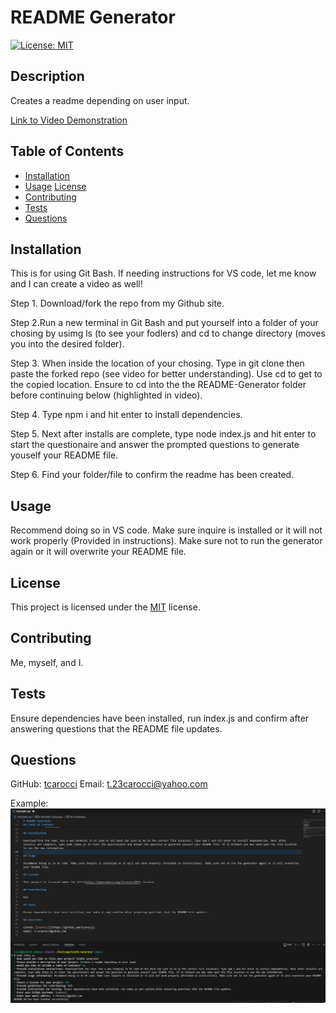 # README Generator

[![License: MIT](https://img.shields.io/badge/License-MIT-blue.svg)](https://opensource.org/licenses/MIT)

## Description

Creates a readme depending on user input.

[Link to Video Demonstration](https://app.screencastify.com/v3/watch/9nUvICBsXLYsWcuTALsS)

## Table of Contents

- [Installation](#installation)
- [Usage](#usage)
  [License](#license)
- [Contributing](#contributing)
- [Tests](#tests)
- [Questions](#questions)

## Installation

This is for using Git Bash. If needing instructions for VS code, let me know and I can create a video as well!

Step 1. Download/fork the repo from my Github site.

Step 2.Run a new terminal in Git Bash and put yourself into a folder of your chosing by usimg ls (to see your fodlers) and cd to change directory (moves you into the desired folder).

Step 3. When inside the location of your chosing. Type in git clone then paste the forked repo (see video for better understanding). Use cd to get to the copied location. Ensure to cd into the the README-Generator folder before continuing below (highlighted in video).

Step 4. Type npm i and hit enter to install dependencies.

Step 5. Next after installs are complete, type node index.js and hit enter to start the questionaire and answer the prompted questions to generate youself your README file.

Step 6. Find your folder/file to confirm the readme has been created.

## Usage

Recommend doing so in VS code. Make sure inquire is installed or it will not work properly (Provided in instructions). Make sure not to run the generator again or it will overwrite your README file.

## License

This project is licensed under the [MIT](https://opensource.org/licenses/MIT) license.

## Contributing

Me, myself, and I.

## Tests

Ensure dependencies have been installed, run index.js and confirm after answering questions that the README file updates.

## Questions

GitHub: [tcarocci](https://github.com/tcarocci)
Email: t.23carocci@yahoo.com

Example:
![CurrentProject](image.png)
